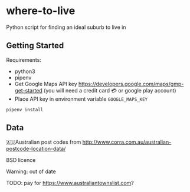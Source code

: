 # where-to-live
Python script for finding an ideal suburb to live in

## Getting Started

Requirements:

- python3
- pipenv
- Get Google Maps API key https://developers.google.com/maps/gmp-get-started (you will need a credit card 💳 or google play account)
- Place API key in environment variable `GOOGLE_MAPS_KEY`

```
pipenv install
```

## Data
🇦🇺Australian post codes from http://www.corra.com.au/australian-postcode-location-data/

BSD licence

Warning: out of date

TODO: pay for https://www.australiantownslist.com?
